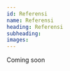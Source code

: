 ```yaml
---
id: Referensi
name: Referensi
heading: Referensi
subheading: 
images: 
---
```

Coming soon
          